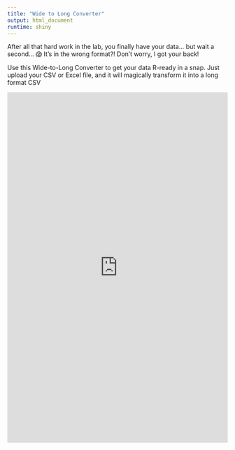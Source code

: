 ```yaml
---
title: "Wide to Long Converter"
output: html_document
runtime: shiny
---
```


After all that hard work in the lab, you finally have your data… but wait a second… 😱
It’s in the wrong format?! Don’t worry, I got your back!

Use this Wide-to-Long Converter to get your data R-ready in a snap.
Just upload your CSV or Excel file, and it will magically transform it into a long format CSV


<iframe src="https://sydne.shinyapps.io/chi-square/"
        width="100%" height="800" style="border:none;">
</iframe>